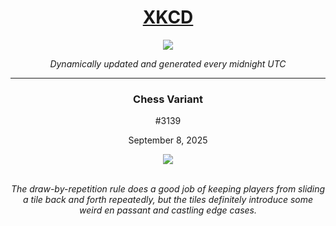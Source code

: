 
<h1 align="center"><a href="https://xkcd.com">XKCD</a></h1>
<div align="center">
    <img src="https://img.shields.io/github/last-commit/ShashashankThakur/XKCD?label=last%20updated" />
</div>

<p align="center"><i>Dynamically updated and generated every midnight UTC</i></p>
<hr>
<div align="center">
    <h3><strong>Chess Variant</strong></h3>
    <p>#3139</p>
    <p>September 8, 2025</p>
    <img src="https://imgs.xkcd.com/comics/chess_variant.png">
    <br></br>
    <p><i>The draw-by-repetition rule does a good job of keeping players from sliding a tile back and forth repeatedly, but the tiles definitely introduce some weird en passant and castling edge cases.</i></p>
</div>

